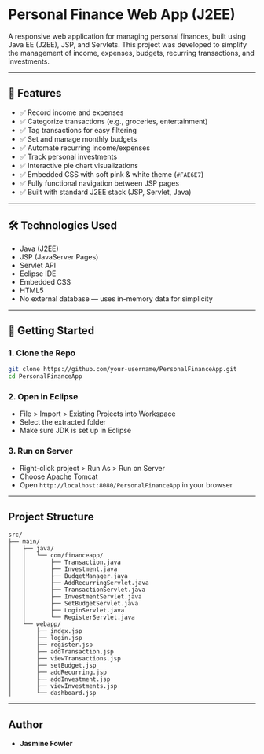 # Personal Finance Web App (J2EE)

A responsive web application for managing personal finances, built using Java EE (J2EE), JSP, and Servlets. This project was developed to simplify the management of income, expenses, budgets, recurring transactions, and investments.

---

## 📌 Features

- ✅ Record income and expenses  
- ✅ Categorize transactions (e.g., groceries, entertainment)  
- ✅ Tag transactions for easy filtering  
- ✅ Set and manage monthly budgets  
- ✅ Automate recurring income/expenses  
- ✅ Track personal investments  
- ✅ Interactive pie chart visualizations  
- ✅ Embedded CSS with soft pink & white theme (`#FAE6E7`)  
- ✅ Fully functional navigation between JSP pages  
- ✅ Built with standard J2EE stack (JSP, Servlet, Java)

---

## 🛠 Technologies Used

- Java (J2EE)
- JSP (JavaServer Pages)
- Servlet API
- Eclipse IDE
- Embedded CSS
- HTML5
- No external database — uses in-memory data for simplicity

---

## 🚀 Getting Started

### 1. Clone the Repo

```bash
git clone https://github.com/your-username/PersonalFinanceApp.git
cd PersonalFinanceApp
```

### 2. Open in Eclipse

- File > Import > Existing Projects into Workspace  
- Select the extracted folder  
- Make sure JDK is set up in Eclipse

### 3. Run on Server

- Right-click project > Run As > Run on Server  
- Choose Apache Tomcat  
- Open `http://localhost:8080/PersonalFinanceApp` in your browser

---

## Project Structure

```
src/
├── main/
│   ├── java/
│   │   └── com/financeapp/
│   │       ├── Transaction.java
│   │       ├── Investment.java
│   │       ├── BudgetManager.java
│   │       ├── AddRecurringServlet.java
│   │       ├── TransactionServlet.java
│   │       ├── InvestmentServlet.java
│   │       ├── SetBudgetServlet.java
│   │       ├── LoginServlet.java
│   │       └── RegisterServlet.java
│   └── webapp/
│       ├── index.jsp
│       ├── login.jsp
│       ├── register.jsp
│       ├── addTransaction.jsp
│       ├── viewTransactions.jsp
│       ├── setBudget.jsp
│       ├── addRecurring.jsp
│       ├── addInvestment.jsp
│       ├── viewInvestments.jsp
│       └── dashboard.jsp
```

---


##  Author

- **Jasmine Fowler**
